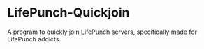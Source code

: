 # LifePunch-Quickjoin
A program to quickly join LifePunch servers, specifically made for LifePunch addicts.
